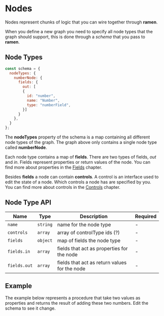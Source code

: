 # Nodes

Nodes represent chunks of logic that you can wire together through **ramen**.

When you define a new graph you need to specify all node types that the graph should support, this
is done through a _schema_ that you pass to **ramen**.

## Node Types

```js
const schema = {
  nodeTypes: {
    numberNode: {
      fields: {
        out: [
        {
          id: "number",
          name: "Number",
          type: "numberField",
        }]
      }
    },
  }
};
```

The **nodeTypes** property of the schema is a map containing all different node types of the graph.
The graph above only contains a single node type called **numberNode**.

Each node type contains a map of **fields**. There are two types of fields, _out_ and _in_. Fields
represent properties or return values of the node. You can find more about properties in the
[Fields]() chapter.

Besides **fields** a node can contain **controls**. A control is an interface used to edit the state
of a node. Which controls a node has are specified by you. You can find more about controls in the
[Controls]() chapter.

## Node Type API

| Name | Type | Description | Required |
| --- | --- | --- | --- |
| `name` | `string` | name for the node type | - |
| `controls` | `array` | array of controlType ids (?) | - |
| `fields` | `object` | map of fields the node type  | - |
| `fields.in` | `array` | fields that act as properties for the node | - |
| `fields.out` | `array` | fields that act as return values for the node | - |

## Example

The example below represents a procedure that take two values as properties and returns the result
of adding these two numbers. Edit the schema to see it change.